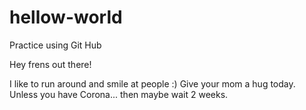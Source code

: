 # hellow-world
Practice using Git Hub

Hey frens out there!

I like to run around and smile at people :)
Give your mom a hug today. Unless you have Corona... then maybe wait 2 weeks. 
